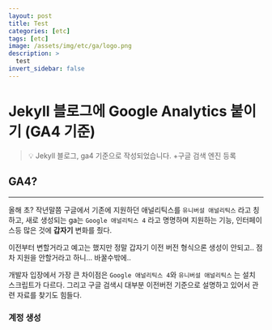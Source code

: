 ```yaml
---
layout: post
title: Test
categories: [etc]
tags: [etc]
image: /assets/img/etc/ga/logo.png
description: >
  test
invert_sidebar: false
---
```


# Jekyll 블로그에 Google Analytics 붙이기 (GA4 기준)

> 💡 Jekyll 블로그, ga4 기준으로 작성되었습니다. +구글 검색 엔진 등록

## GA4?

---

올해 초? 작년말쯤 구글에서 기존에 지원하던 애널리틱스를 `유니버설 애널리틱스` 라고 칭하고, 새로 생성되는 ga는 `Google 애널리틱스 4` 라고 명명하며 지원하는 기능, 인터페이스등 많은 것에 **갑자기** 변화를 줬다.

이전부터 변할거라고 예고는 했지만 정말 갑자기 이전 버전 형식으론 생성이 안되고.. 점차 지원을 안할거라고 하니... 바꿀수밖에..

개발자 입장에서 가장 큰 차이점은 `Google 애널리틱스 4`와 `유니버설 애널리틱스` 는 설치 스크립트가 다르다. 그리고 구글 검색시 대부분 이전버전 기준으로 설명하고 있어서 관련 자료를 찾기도 힘들다.

### 계정 생성


<script src="https://utteranc.es/client.js" repo="kim-eun-ji/blog-comments" issue-term="pathname" theme="github-light" crossorigin="anonymous" async></script>
